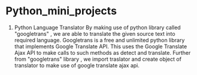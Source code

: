 # Python_mini_projects
1. Python Language Translator
    By making use of python library called "googletrans" , we are able to translate the given source text into required language.
    Googletrans is a free and unlimited python library that implements Google Translate API. This uses the Google Translate Ajax API to make calls to such methods                 as detect and translate.
    Further from "googletrans" library , we import traslator and create object of translator to make use of google translate ajax api.
    
